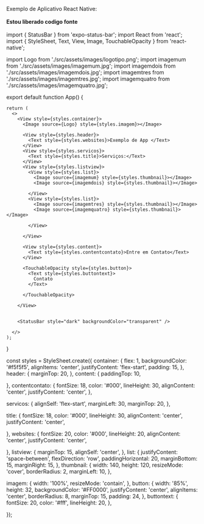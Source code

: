 Exemplo de Aplicativo React Native:
<br>
<br>
<b>Estou liberado codigo fonte</b>
<br>
<br>
import { StatusBar } from 'expo-status-bar';
import React from 'react';
import { StyleSheet, Text, View, Image, TouchableOpacity } from 'react-native';


import Logo       from './src/assets/images/logotipo.png';
import imagemum   from './src/assets/images/imagemum.jpg';
import imagemdois from './src/assets/images/imagemdois.jpg';
import imagemtres from './src/assets/images/imagemtres.jpg';
import imagemquatro from './src/assets/images/imagemquatro.jpg';

export default function App() {

    return (
      <>
        <View style={styles.container}>
          <Image source={Logo} style={styles.imagem}></Image>

          <View style={styles.header}>
            <Text style={styles.websites}>Exemplo de App </Text>
          </View>
          <View style={styles.servicos}>
            <Text style={styles.title}>Serviços:</Text>
          </View>
          <View style={styles.listview}>
            <View style={styles.list}>
              <Image source={imagemum} style={styles.thumbnail}></Image>
              <Image source={imagemdois} style={styles.thumbnail}></Image>

            </View>
            <View style={styles.list}>
              <Image source={imagemtres} style={styles.thumbnail}></Image>
              <Image source={imagemquatro} style={styles.thumbnail}></Image>

            </View>

          </View>

          <View style={styles.content}>
            <Text style={styles.contentcontato}>Entre em Contato</Text>
          </View>

          <TouchableOpacity style={styles.button}>
            <Text style={styles.buttontext}>
              Contato
            </Text>

          </TouchableOpacity>

        </View>


        <StatusBar style="dark" backgroundColor="transparent" />

      </>
    );
}

const styles = StyleSheet.create({
  container: {
    flex: 1,
    backgroundColor: '#f5f5f5',
    alignItems: 'center',
    justifyContent: 'flex-start',
    padding: 15,
  },
  header: {
    marginTop: 20,
  },
  content: {
    paddingTop: 10,

  },
  contentcontato: {
    fontSize: 18,
    color: '#000',
    lineHeight: 30,
    alignContent: 'center',
    justifyContent: 'center',
  },

  servicos: {
    alignSelf: 'flex-start',
    marginLeft: 30,
    marginTop: 20,
  },

  title: {
    fontSize: 18,
    color: '#000',
    lineHeight: 30,
    alignContent: 'center',
    justifyContent: 'center',

  },
  websites: {
    fontSize: 20,
    color: '#000',
    lineHeight: 20,
    alignContent: 'center',
    justifyContent: 'center',

  },
  listview: {
    marginTop: 15,
    alignSelf: 'center',
  },
  list: {
    justifyContent: 'space-between',
    flexDirection: 'row',
    paddingHorizontal: 20,
    marginBottom: 15,
    marginRight: 15,
  },
  thumbnail: {
    width: 140,
    height: 120,
    resizeMode: 'cover',
    borderRadius: 2,
    marginLeft: 10,
  },

  imagem: {
    width: '100%',
    resizeMode: 'contain',
  },
  button: {
    width: '85%',
    height: 32,
    backgroundColor: '#FF0000',
    justifyContent: 'center',
    alignItems: 'center',
    borderRadius: 8,
    marginTop: 15,
    padding: 24,
  },
  buttontext: {
    fontSize: 20,
    color: '#fff',
    lineHeight: 20,
  },

});

